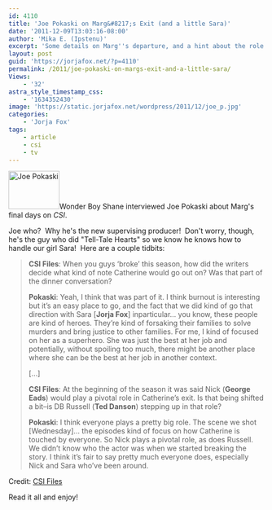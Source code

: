 ```yaml
---
id: 4110
title: 'Joe Pokaski on Marg&#8217;s Exit (and a little Sara)'
date: '2011-12-09T13:03:16-08:00'
author: 'Mika E. (Ipstenu)'
excerpt: 'Some details on Marg''s departure, and a hint about the role Sara might play.'
layout: post
guid: 'https://jorjafox.net/?p=4110'
permalink: /2011/joe-pokaski-on-margs-exit-and-a-little-sara/
Views:
    - '32'
astra_style_timestamp_css:
    - '1634352430'
image: 'https://static.jorjafox.net/wordpress/2011/12/joe_p.jpg'
categories:
    - 'Jorja Fox'
tags:
    - article
    - csi
    - tv
---
```


<img class="alignleft size-thumbnail wp-image-4111" title="Joe Pokaski" src="//static.jorjafox.net/wordpress/2011/12/joe_p-210x140.jpg" alt="Joe Pokaski" width="100" height="75" />Wonder Boy Shane interviewed Joe Pokaski about Marg's final days on <em>CSI</em>.

Joe who?  Why he's the new supervising producer!  Don't worry, though, he's the guy who did "Tell-Tale Hearts" so we know he knows how to handle our girl Sara!  Here are a couple tidbits:
<blockquote><strong>CSI Files</strong>: When you guys ‘broke’ this season, how did the writers decide what kind of note Catherine would go out on? Was that part of the dinner conversation?

<strong>Pokaski</strong>: Yeah, I think that was part of it. I think burnout is interesting but it’s an easy place to go, and the fact that we did kind of go that direction with Sara [<strong>Jorja Fox</strong>] inparticular… you know, these people are kind of heroes. They’re kind of forsaking their families to solve murders and bring justice to other families. For me, I kind of focused on her as a superhero. She was just the best at her job and potentially, without spoiling too much, there might be another place where she can be the best at her job in another context.

[...]

<strong>CSI Files</strong>: At the beginning of the season it was said Nick (<strong>George Eads</strong>) would play a pivotal role in Catherine’s exit. Is that being shifted a bit–is DB Russell (<strong>Ted Danson</strong>) stepping up in that role?

<strong>Pokaski</strong>: I think everyone plays a pretty big role. The scene we shot [Wednesday]… the episodes kind of focus on how Catherine is touched by everyone. So Nick plays a pivotal role, as does Russell. We didn’t know who the actor was when we started breaking the story. I think it’s fair to say pretty much everyone does, especially Nick and Sara who’ve been around.</blockquote>
Credit: <a href="http://www.csifiles.com/content/2011/12/interview-joe-pokaski/">CSI Files</a>

Read it all and enjoy!

&nbsp;